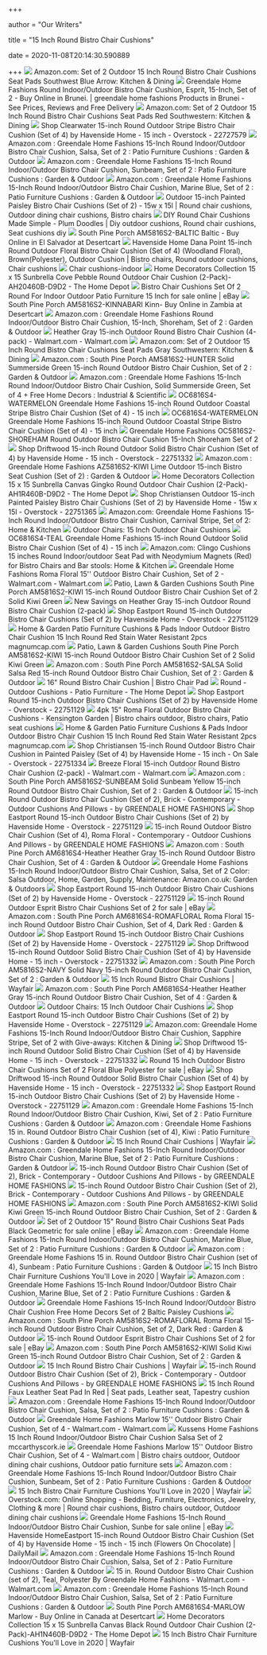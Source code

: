 +++
        
author = "Our Writers"
        
title = "15 Inch Round Bistro Chair Cushions"
        
date = 2020-11-08T20:14:30.590889
        
+++
[ ![](https://images-na.ssl-images-amazon.com/images/I/61VoTS36BwL._AC_SX522_.jpg)](https://images-na.ssl-images-amazon.com/images/I/61VoTS36BwL._AC_SX522_.jpg) Amazon.com: Set of 2 Outdoor 15 Inch Round Bistro Chair Cushions Seat Pads  Southwest Blue Arrow: Kitchen & Dining
[ ![](https://images-na.ssl-images-amazon.com/images/I/51%2B1P8JVjPL.jpg)](https://images-na.ssl-images-amazon.com/images/I/51%2B1P8JVjPL.jpg) Greendale Home Fashions Round Indoor/Outdoor Bistro Chair Cushion, Esprit,  15-Inch, Set of 2 - Buy Online in Brunei. | greendale home fashions  Products in Brunei - See Prices, Reviews and Free Delivery
[ ![](https://images-na.ssl-images-amazon.com/images/I/71fbKquF%2BNL._AC_SL1000_.jpg)](https://images-na.ssl-images-amazon.com/images/I/71fbKquF%2BNL._AC_SL1000_.jpg) Amazon.com: Set of 2 Outdoor 15 Inch Round Bistro Chair Cushions Seat Pads  Red Southwestern: Kitchen & Dining
[ ![](https://ak1.ostkcdn.com/images/products/7857982/15-inch-Round-Outdoor-Roma-Stripe-Bistro-Chair-Cushion-Set-of-4-4b8c32a2-d2ad-4493-8968-da3d2d07c276_600.jpg?impolicy=medium)](https://ak1.ostkcdn.com/images/products/7857982/15-inch-Round-Outdoor-Roma-Stripe-Bistro-Chair-Cushion-Set-of-4-4b8c32a2-d2ad-4493-8968-da3d2d07c276_600.jpg?impolicy=medium) Shop Clearwater 15-inch Round Outdoor Stripe Bistro Chair Cushion (Set of  4) by Havenside Home - 15 inch - Overstock - 22727579
[ ![](https://images-na.ssl-images-amazon.com/images/I/71E6CfMkDsL._AC_SY450_.jpg)](https://images-na.ssl-images-amazon.com/images/I/71E6CfMkDsL._AC_SY450_.jpg) Amazon.com : Greendale Home Fashions 15-Inch Round Indoor/Outdoor Bistro  Chair Cushion, Salsa, Set of 2 : Patio Furniture Cushions : Garden & Outdoor
[ ![](https://images-na.ssl-images-amazon.com/images/I/71AHG1rK-8L._AC_SY450_.jpg)](https://images-na.ssl-images-amazon.com/images/I/71AHG1rK-8L._AC_SY450_.jpg) Amazon.com : Greendale Home Fashions 15-Inch Round Indoor/Outdoor Bistro  Chair Cushion, Sunbeam, Set of 2 : Patio Furniture Cushions : Garden &  Outdoor
[ ![](https://images-na.ssl-images-amazon.com/images/I/81fvWNHpNVL._AC_SL1500_.jpg)](https://images-na.ssl-images-amazon.com/images/I/81fvWNHpNVL._AC_SL1500_.jpg) Amazon.com : Greendale Home Fashions 15-Inch Round Indoor/Outdoor Bistro  Chair Cushion, Marine Blue, Set of 2 : Patio Furniture Cushions : Garden &  Outdoor
[ ![](https://i.pinimg.com/originals/0c/0d/44/0c0d448260181a1f8266285a90157986.jpg)](https://i.pinimg.com/originals/0c/0d/44/0c0d448260181a1f8266285a90157986.jpg) Outdoor 15-inch Painted Paisley Bistro Chair Cushions (Set of 2) - 15w x  15l | Round chair cushions, Outdoor dining chair cushions, Bistro chairs
[ ![](https://i.pinimg.com/originals/e2/9d/b0/e29db052b4f0411d4667b95acb51c317.jpg)](https://i.pinimg.com/originals/e2/9d/b0/e29db052b4f0411d4667b95acb51c317.jpg) DIY Round Chair Cushions Made Simple - Plum Doodles | Diy outdoor cushions, Round  chair cushions, Seat cushions diy
[ ![](https://m.media-amazon.com/images/I/516eafxHieL.jpg)](https://m.media-amazon.com/images/I/516eafxHieL.jpg) South Pine Porch AM5816S2-BALTIC Baltic - Buy Online in El Salvador at  Desertcart
[ ![](https://i.pinimg.com/originals/06/20/17/06201742186468d2a3f7821197a7521d.jpg)](https://i.pinimg.com/originals/06/20/17/06201742186468d2a3f7821197a7521d.jpg) Havenside Home Dana Point 15-inch Round Outdoor Floral Bistro Chair Cushion  (Set of 4) (Woodland Floral), Brown(Polyester), Outdoor Cushion | Bistro  chairs, Round outdoor cushions, Chair cushions
[ ![](https://image.slidesharecdn.com/chair-cushions-indoor-130423082525-phpapp02/95/chair-cushionsindoor-1-638.jpg?cb=1366705562)](https://image.slidesharecdn.com/chair-cushions-indoor-130423082525-phpapp02/95/chair-cushionsindoor-1-638.jpg?cb=1366705562) Chair cushions-indoor
[ ![](https://images.homedepot-static.com/productImages/f49ae144-a0da-461d-85ba-f8986ad3c08a/svn/home-decorators-collection-outdoor-dining-chair-cushions-ah20460b-d9d2-64_600.jpg)](https://images.homedepot-static.com/productImages/f49ae144-a0da-461d-85ba-f8986ad3c08a/svn/home-decorators-collection-outdoor-dining-chair-cushions-ah20460b-d9d2-64_600.jpg) Home Decorators Collection 15 x 15 Sunbrella Cove Pebble Round Outdoor  Chair Cushion (2-Pack)-AH20460B-D9D2 - The Home Depot
[ ![](https://i.ebayimg.com/images/g/05IAAOSwcjdfW3ss/s-l1600.jpg)](https://i.ebayimg.com/images/g/05IAAOSwcjdfW3ss/s-l1600.jpg) Bistro Chair Cushions Set Of 2 Round For Indoor Outdoor Patio Furniture 15  Inch for sale online | eBay
[ ![](https://m.media-amazon.com/images/I/41v8NPX8BJL.jpg)](https://m.media-amazon.com/images/I/41v8NPX8BJL.jpg) South Pine Porch AM5816S2-KINNABARI Kinn- Buy Online in Zambia at Desertcart
[ ![](https://images-na.ssl-images-amazon.com/images/I/81Z0f4FOAUL._AC_SY450_.jpg)](https://images-na.ssl-images-amazon.com/images/I/81Z0f4FOAUL._AC_SY450_.jpg) Amazon.com : Greendale Home Fashions Round Indoor/Outdoor Bistro Chair  Cushion, 15-Inch, Shoreham, Set of 2 : Garden & Outdoor
[ ![](https://i5.walmartimages.com/asr/6aa9b221-434d-42d2-b0b2-a5969d1dc082_1.6a2feda9d0cba94c6689ec1f7f177354.jpeg?odnWidth=612&odnHeight=612&odnBg=ffffff)](https://i5.walmartimages.com/asr/6aa9b221-434d-42d2-b0b2-a5969d1dc082_1.6a2feda9d0cba94c6689ec1f7f177354.jpeg?odnWidth=612&odnHeight=612&odnBg=ffffff) Heather Gray 15-inch Outdoor Round Bistro Chair Cushion (4-pack) -  Walmart.com - Walmart.com
[ ![](https://images-na.ssl-images-amazon.com/images/I/71K-lQ2AM%2BL._AC_SL1000_.jpg)](https://images-na.ssl-images-amazon.com/images/I/71K-lQ2AM%2BL._AC_SL1000_.jpg) Amazon.com: Set of 2 Outdoor 15 Inch Round Bistro Chair Cushions Seat Pads  Gray Southwestern: Kitchen & Dining
[ ![](https://m.media-amazon.com/images/I/71+92Rf6ziL._AC_SS350_.jpg)](https://m.media-amazon.com/images/I/71+92Rf6ziL._AC_SS350_.jpg) Amazon.com : South Pine Porch AM5816S2-HUNTER Solid Summerside Green 15-inch  Round Outdoor Bistro Chair Cushion, Set of 2 : Garden & Outdoor
[ ![](https://images-na.ssl-images-amazon.com/images/I/41j19xAlgkL._SX342_.jpg)](https://images-na.ssl-images-amazon.com/images/I/41j19xAlgkL._SX342_.jpg) Amazon.com : Greendale Home Fashions 15-Inch Round Indoor/Outdoor Bistro  Chair Cushion, Solid Summerside Green, Set of 4 + Free Home Decors :  Industrial & Scientific
[ ![](https://c.shld.net/rpx/i/s/pi/mp/20571/prod_8397697722?src=http%3A%2F%2Fak1.ostkcdn.com%2Fimages%2Fproducts%2F14444350%2F15-inch-Round-Outdoor-Bistro-Chair-Cushion-Set-of-4-in-Coastal-Stripe-9382e476-3169-4d45-bc7b-a10ae38e0dab.jpg&d=23f7bbb5e9af9baa39db33ce840a55eab8a66b12&hei=333&wid=333&op_sharpen=1)](https://c.shld.net/rpx/i/s/pi/mp/20571/prod_8397697722?src=http%3A%2F%2Fak1.ostkcdn.com%2Fimages%2Fproducts%2F14444350%2F15-inch-Round-Outdoor-Bistro-Chair-Cushion-Set-of-4-in-Coastal-Stripe-9382e476-3169-4d45-bc7b-a10ae38e0dab.jpg&d=23f7bbb5e9af9baa39db33ce840a55eab8a66b12&hei=333&wid=333&op_sharpen=1) OC6816S4-WATERMELON Greendale Home Fashions 15-inch Round Outdoor Coastal  Stripe Bistro Chair Cushion (Set of 4) - 15 inch
[ ![](https://c.shld.net/rpx/i/s/pi/mp/20571/prod_8397698022?src=http%3A%2F%2Fak1.ostkcdn.com%2Fimages%2Fproducts%2F14444350%2F15-inch-Round-Outdoor-Bistro-Chair-Cushion-Set-of-4-in-Coastal-Stripe-712b25e5-925f-4da1-8fbe-5706bd0b57e5.jpg&d=a8bb841ada8645e65c3cac89ac7b16f0099b5104&hei=333&wid=333&op_sharpen=1)](https://c.shld.net/rpx/i/s/pi/mp/20571/prod_8397698022?src=http%3A%2F%2Fak1.ostkcdn.com%2Fimages%2Fproducts%2F14444350%2F15-inch-Round-Outdoor-Bistro-Chair-Cushion-Set-of-4-in-Coastal-Stripe-712b25e5-925f-4da1-8fbe-5706bd0b57e5.jpg&d=a8bb841ada8645e65c3cac89ac7b16f0099b5104&hei=333&wid=333&op_sharpen=1) OC6816S4-WATERMELON Greendale Home Fashions 15-inch Round Outdoor Coastal  Stripe Bistro Chair Cushion (Set of 4) - 15 inch
[ ![](http://www.partysweets.ca/image/cache/data/category_30/Greendale%20Home%20Fashions%20OC5816S2SHOREHAM%20Round%20Outdoor%20Bistro%20Chair%20Cushion%2015Inch%20Shoreham%20Set%20of%202%20Shoreham%20B00HD4UZ2Y_2-500x500.jpg)](http://www.partysweets.ca/image/cache/data/category_30/Greendale%20Home%20Fashions%20OC5816S2SHOREHAM%20Round%20Outdoor%20Bistro%20Chair%20Cushion%2015Inch%20Shoreham%20Set%20of%202%20Shoreham%20B00HD4UZ2Y_2-500x500.jpg) Greendale Home Fashions OC5816S2-SHOREHAM Round Outdoor Bistro Chair  Cushion 15-Inch Shoreham Set of 2
[ ![](https://ak1.ostkcdn.com/images/products/14444349/15-inch-Round-Outdoor-Bistro-Chair-Cushion-Set-of-4-9745499e-0cba-4506-a242-177f595fdf84_600.jpg?impolicy=medium)](https://ak1.ostkcdn.com/images/products/14444349/15-inch-Round-Outdoor-Bistro-Chair-Cushion-Set-of-4-9745499e-0cba-4506-a242-177f595fdf84_600.jpg?impolicy=medium) Shop Driftwood 15-inch Round Outdoor Solid Bistro Chair Cushion (Set of 4)  by Havenside Home - 15 inch - Overstock - 22751332
[ ![](https://images-na.ssl-images-amazon.com/images/I/71XejG8ZetL._AC_SY450_.jpg)](https://images-na.ssl-images-amazon.com/images/I/71XejG8ZetL._AC_SY450_.jpg) Amazon.com : Greendale Home Fashions AZ5816S2-KIWI Lime Outdoor 15-inch  Bistro Seat Cushion (Set of 2) : Garden & Outdoor
[ ![](https://images.homedepot-static.com/productImages/66e61a72-6c37-4795-8354-ee25d21ae430/svn/home-decorators-collection-outdoor-dining-chair-cushions-ah1r460b-d9d2-64_1000.jpg)](https://images.homedepot-static.com/productImages/66e61a72-6c37-4795-8354-ee25d21ae430/svn/home-decorators-collection-outdoor-dining-chair-cushions-ah1r460b-d9d2-64_1000.jpg) Home Decorators Collection 15 x 15 Sunbrella Canvas Gingko Round Outdoor  Chair Cushion (2-Pack)-AH1R460B-D9D2 - The Home Depot
[ ![](https://ak1.ostkcdn.com/images/products/22751365/Havenside-Home-Christiansen-Outdoor-15-inch-Painted-Paisley-Bistro-Chair-Cushions-Set-of-2-15w-x-15l-0ba89411-90ca-4427-9def-e75f14a6fbe1.jpg)](https://ak1.ostkcdn.com/images/products/22751365/Havenside-Home-Christiansen-Outdoor-15-inch-Painted-Paisley-Bistro-Chair-Cushions-Set-of-2-15w-x-15l-0ba89411-90ca-4427-9def-e75f14a6fbe1.jpg) Shop Christiansen Outdoor 15-inch Painted Paisley Bistro Chair Cushions  (Set of 2) by Havenside Home - 15w x 15l - Overstock - 22751365
[ ![](https://images-na.ssl-images-amazon.com/images/I/81mJW2ar2uL._AC_SL1500_.jpg)](https://images-na.ssl-images-amazon.com/images/I/81mJW2ar2uL._AC_SL1500_.jpg) Amazon.com: Greendale Home Fashions 15-Inch Round Indoor/Outdoor Bistro  Chair Cushion, Carnival Stripe, Set of 2: Home & Kitchen
[ ![](http://herri-kirolak.org/wp-content/uploads/2018/10/outdoor-bistro-chair-cushions-chair-cushions-round-inch-round-chair-cushions-beautiful-round-bistro-chair-cushions-round-bistro-chair-cushions-chair-cushions-15-inch-outdoor-bistro-chair-cushions.jpg)](http://herri-kirolak.org/wp-content/uploads/2018/10/outdoor-bistro-chair-cushions-chair-cushions-round-inch-round-chair-cushions-beautiful-round-bistro-chair-cushions-round-bistro-chair-cushions-chair-cushions-15-inch-outdoor-bistro-chair-cushions.jpg) Outdoor Chairs: 15 Inch Outdoor Chair Cushions
[ ![](https://c.shld.net/rpx/i/s/pi/mp/20571/prod_8704029522?src=http%3A%2F%2Fak1.ostkcdn.com%2Fimages%2Fproducts%2F14444349%2F15-inch-Round-Outdoor-Bistro-Chair-Cushion-Set-of-4-ba9c7072-d5c8-4c26-b348-aed962e1bd76.jpg&d=1a64770fe499e065e4835e5c4b0d69b1217e305b&hei=333&wid=333&op_sharpen=1)](https://c.shld.net/rpx/i/s/pi/mp/20571/prod_8704029522?src=http%3A%2F%2Fak1.ostkcdn.com%2Fimages%2Fproducts%2F14444349%2F15-inch-Round-Outdoor-Bistro-Chair-Cushion-Set-of-4-ba9c7072-d5c8-4c26-b348-aed962e1bd76.jpg&d=1a64770fe499e065e4835e5c4b0d69b1217e305b&hei=333&wid=333&op_sharpen=1) OC6816S4-TEAL Greendale Home Fashions 15-inch Round Outdoor Solid Bistro  Chair Cushion (Set of 4) - 15 inch
[ ![](https://images-na.ssl-images-amazon.com/images/I/31wG5eh7iAL._AC_.jpg)](https://images-na.ssl-images-amazon.com/images/I/31wG5eh7iAL._AC_.jpg) Amazon.com: Clingo Cushions 15 inches Round Indoor/outdoor Seat Pad with  Neodymium Magnets (Red) for Bistro Chairs and Bar stools: Home & Kitchen
[ ![](https://i5.walmartimages.com/asr/526ff667-c02c-4613-b61e-ecd683be532b_1.f7fbd66ff2a1a3f9c5aadd60ce5c7702.jpeg)](https://i5.walmartimages.com/asr/526ff667-c02c-4613-b61e-ecd683be532b_1.f7fbd66ff2a1a3f9c5aadd60ce5c7702.jpeg) Greendale Home Fashions Roma Floral 15'' Outdoor Bistro Chair Cushion, Set  of 2 - Walmart.com - Walmart.com
[ ![](https://images-na.ssl-images-amazon.com/images/I/81USyzCSFCL._SL1500_.jpg)](https://images-na.ssl-images-amazon.com/images/I/81USyzCSFCL._SL1500_.jpg) Patio, Lawn & Garden Cushions South Pine Porch AM5816S2-KIWI 15-inch Round  Outdoor Bistro Chair Cushion Set of 2 Solid Kiwi Green
[ ![](https://images.prod.meredith.com/product/5c860c73402b2f7b8bcd516102f84994/1580702434303/l/heather-gray-15-inch-outdoor-round-bistro-chair-cushion-2-pack)](https://images.prod.meredith.com/product/5c860c73402b2f7b8bcd516102f84994/1580702434303/l/heather-gray-15-inch-outdoor-round-bistro-chair-cushion-2-pack) New Savings on Heather Gray 15-inch Outdoor Round Bistro Chair Cushion  (2-pack)
[ ![](https://ak1.ostkcdn.com/images/products/22751129/Havenside-Home-Eastport-Round-15-inch-Outdoor-Bistro-Chair-Cushions-Set-of-2-b69c554f-3f77-461d-b802-a93ea7dc97dc_600.jpg?impolicy=medium)](https://ak1.ostkcdn.com/images/products/22751129/Havenside-Home-Eastport-Round-15-inch-Outdoor-Bistro-Chair-Cushions-Set-of-2-b69c554f-3f77-461d-b802-a93ea7dc97dc_600.jpg?impolicy=medium) Shop Eastport Round 15-inch Outdoor Bistro Chair Cushions (Set of 2) by  Havenside Home - Overstock - 22751129
[ ![](https://images-na.ssl-images-amazon.com/images/I/71Z5UQkIJ%2BL._AC_SX679_.jpg)](https://images-na.ssl-images-amazon.com/images/I/71Z5UQkIJ%2BL._AC_SX679_.jpg) Home & Garden Patio Furniture Cushions & Pads Indoor Outdoor Bistro Chair  Cushion 15 Inch Round Red Stain Water Resistant 2pcs magnumcap.com
[ ![](https://images-na.ssl-images-amazon.com/images/I/81sduQpBONL._AC_SL1500_.jpg)](https://images-na.ssl-images-amazon.com/images/I/81sduQpBONL._AC_SL1500_.jpg) Patio, Lawn & Garden Cushions South Pine Porch AM5816S2-KIWI 15-inch Round  Outdoor Bistro Chair Cushion Set of 2 Solid Kiwi Green
[ ![](https://images-na.ssl-images-amazon.com/images/I/71BgiNTUmAL._AC_SL1500_.jpg)](https://images-na.ssl-images-amazon.com/images/I/71BgiNTUmAL._AC_SL1500_.jpg) Amazon.com : South Pine Porch AM5816S2-SALSA Solid Salsa Red 15-inch Round  Outdoor Bistro Chair Cushion, Set of 2 : Garden & Outdoor
[ ![](https://www.cushionconnection.com/media/catalog/product/cache/1/image/445x445/9df78eab33525d08d6e5fb8d27136e95/5/0/507_1_1.png)](https://www.cushionconnection.com/media/catalog/product/cache/1/image/445x445/9df78eab33525d08d6e5fb8d27136e95/5/0/507_1_1.png) 16" Round Bistro Chair Cushion | Bistro Chair Pad
[ ![](https://images.homedepot-static.com/productImages/618ecee6-2b68-45d0-a1cf-ebbcefac196c/svn/classic-accessories-outdoor-dining-chair-cushions-61-002-010902-rt-64_400.jpg)](https://images.homedepot-static.com/productImages/618ecee6-2b68-45d0-a1cf-ebbcefac196c/svn/classic-accessories-outdoor-dining-chair-cushions-61-002-010902-rt-64_400.jpg) Round - Outdoor Cushions - Patio Furniture - The Home Depot
[ ![](https://ak1.ostkcdn.com/images/products/22751129/Havenside-Home-Eastport-Round-15-inch-Outdoor-Bistro-Chair-Cushions-Set-of-2-6521b7ba-0abe-45b6-874d-e07b37352782.jpg)](https://ak1.ostkcdn.com/images/products/22751129/Havenside-Home-Eastport-Round-15-inch-Outdoor-Bistro-Chair-Cushions-Set-of-2-6521b7ba-0abe-45b6-874d-e07b37352782.jpg) Shop Eastport Round 15-inch Outdoor Bistro Chair Cushions (Set of 2) by  Havenside Home - Overstock - 22751129
[ ![](https://i.pinimg.com/originals/88/f6/7a/88f67a58caa21022436b73b5a0620d2d.jpg)](https://i.pinimg.com/originals/88/f6/7a/88f67a58caa21022436b73b5a0620d2d.jpg) 4pk 15" Roma Floral Outdoor Bistro Chair Cushions - Kensington Garden | Bistro  chairs outdoor, Bistro chairs, Patio seat cushions
[ ![](https://i.pinimg.com/236x/90/5c/11/905c11b3c2acc5869c5f8c7be5aba1ad--bistro-tables-bistros.jpg)](https://i.pinimg.com/236x/90/5c/11/905c11b3c2acc5869c5f8c7be5aba1ad--bistro-tables-bistros.jpg) Home & Garden Patio Furniture Cushions & Pads Indoor Outdoor Bistro Chair  Cushion 15 Inch Round Red Stain Water Resistant 2pcs magnumcap.com
[ ![](https://ak1.ostkcdn.com/images/products/14444357/15-inch-Round-Outdoor-Bistro-Chair-Cushion-Set-of-4-in-Painted-Paisley-6150286e-4d6a-42a9-9b3a-4ff2c2da348e.jpg)](https://ak1.ostkcdn.com/images/products/14444357/15-inch-Round-Outdoor-Bistro-Chair-Cushion-Set-of-4-in-Painted-Paisley-6150286e-4d6a-42a9-9b3a-4ff2c2da348e.jpg) Shop Christiansen 15-inch Round Outdoor Bistro Chair Cushion in Painted  Paisley (Set of 4) by Havenside Home - 15 inch - On Sale - Overstock -  22751334
[ ![](https://i5.walmartimages.com/asr/4606f9ca-3e71-4816-b551-a0f15bb5579d_1.81a8025b536cbe4559ac4381919b1dc8.jpeg?odnWidth=612&odnHeight=612&odnBg=ffffff)](https://i5.walmartimages.com/asr/4606f9ca-3e71-4816-b551-a0f15bb5579d_1.81a8025b536cbe4559ac4381919b1dc8.jpeg?odnWidth=612&odnHeight=612&odnBg=ffffff) Breeze Floral 15-inch Outdoor Round Bistro Chair Cushion (2-pack) -  Walmart.com - Walmart.com
[ ![](https://images-na.ssl-images-amazon.com/images/I/61XJJkP8DKL._AC_SL1500_.jpg)](https://images-na.ssl-images-amazon.com/images/I/61XJJkP8DKL._AC_SL1500_.jpg) Amazon.com : South Pine Porch AM5816S2-SUNBEAM Solid Sunbeam Yellow 15-inch  Round Outdoor Bistro Chair Cushion, Set of 2 : Garden & Outdoor
[ ![](https://st.hzcdn.com/simgs/b661285e0e291153_4-2335/home-design.jpg)](https://st.hzcdn.com/simgs/b661285e0e291153_4-2335/home-design.jpg) 15-inch Round Outdoor Bistro Chair Cushion (Set of 2), Brick - Contemporary  - Outdoor Cushions And Pillows - by GREENDALE HOME FASHIONS
[ ![](https://ak1.ostkcdn.com/images/products/22751129/Havenside-Home-Eastport-Round-15-inch-Outdoor-Bistro-Chair-Cushions-Set-of-2-22f0dec5-341d-41ca-a011-7593f3230689_600.jpg?impolicy=medium)](https://ak1.ostkcdn.com/images/products/22751129/Havenside-Home-Eastport-Round-15-inch-Outdoor-Bistro-Chair-Cushions-Set-of-2-22f0dec5-341d-41ca-a011-7593f3230689_600.jpg?impolicy=medium) Shop Eastport Round 15-inch Outdoor Bistro Chair Cushions (Set of 2) by  Havenside Home - Overstock - 22751129
[ ![](https://st.hzcdn.com/simgs/54a18b640e291129_4-2318/home-design.jpg)](https://st.hzcdn.com/simgs/54a18b640e291129_4-2318/home-design.jpg) 15-inch Round Outdoor Bistro Chair Cushion (Set of 4), Roma Floral -  Contemporary - Outdoor Cushions And Pillows - by GREENDALE HOME FASHIONS
[ ![](https://images-na.ssl-images-amazon.com/images/I/81e9eprDtxL._AC_SY450_.jpg)](https://images-na.ssl-images-amazon.com/images/I/81e9eprDtxL._AC_SY450_.jpg) Amazon.com : South Pine Porch AM6816S4-Heather Heather Gray 15-inch Round  Outdoor Bistro Chair Cushion, Set of 4 : Garden & Outdoor
[ ![](https://images-na.ssl-images-amazon.com/images/I/411Xro1Mw3L._AC_.jpg)](https://images-na.ssl-images-amazon.com/images/I/411Xro1Mw3L._AC_.jpg) Greendale Home Fashions 15-Inch Round Indoor/Outdoor Bistro Chair Cushion,  Salsa, Set of 2 Color: Salsa Outdoor, Home, Garden, Supply, Maintenance:  Amazon.co.uk: Garden & Outdoors
[ ![](https://ak1.ostkcdn.com/images/products/22751129/Havenside-Home-Eastport-Round-15-inch-Outdoor-Bistro-Chair-Cushions-Set-of-2-86df5942-5095-4455-a97e-61174ef9a1a8_600.jpg?impolicy=medium)](https://ak1.ostkcdn.com/images/products/22751129/Havenside-Home-Eastport-Round-15-inch-Outdoor-Bistro-Chair-Cushions-Set-of-2-86df5942-5095-4455-a97e-61174ef9a1a8_600.jpg?impolicy=medium) Shop Eastport Round 15-inch Outdoor Bistro Chair Cushions (Set of 2) by  Havenside Home - Overstock - 22751129
[ ![](https://i.ebayimg.com/images/g/GS8AAOSw6yxd5R~m/s-l640.jpg)](https://i.ebayimg.com/images/g/GS8AAOSw6yxd5R~m/s-l640.jpg) 15-inch Round Outdoor Esprit Bistro Chair Cushions Set of 2 for sale | eBay
[ ![](https://images-na.ssl-images-amazon.com/images/I/81kztFFlkJL._AC_SY450_.jpg)](https://images-na.ssl-images-amazon.com/images/I/81kztFFlkJL._AC_SY450_.jpg) Amazon.com : South Pine Porch AM6816S4-ROMAFLORAL Roma Floral 15-inch Round  Outdoor Bistro Chair Cushion, Set of 4, Dark Red : Garden & Outdoor
[ ![](https://ak1.ostkcdn.com/images/products/22751129/Havenside-Home-Eastport-Round-15-inch-Outdoor-Bistro-Chair-Cushions-Set-of-2-4302b88b-7c7e-4376-b1f9-bd707e3b780b_600.jpg?impolicy=medium)](https://ak1.ostkcdn.com/images/products/22751129/Havenside-Home-Eastport-Round-15-inch-Outdoor-Bistro-Chair-Cushions-Set-of-2-4302b88b-7c7e-4376-b1f9-bd707e3b780b_600.jpg?impolicy=medium) Shop Eastport Round 15-inch Outdoor Bistro Chair Cushions (Set of 2) by  Havenside Home - Overstock - 22751129
[ ![](https://ak1.ostkcdn.com/images/products/14444349/15-inch-Round-Outdoor-Bistro-Chair-Cushion-Set-of-4-2ddf19de-b391-40f7-b9f7-0e93fbade365_600.jpg?impolicy=medium)](https://ak1.ostkcdn.com/images/products/14444349/15-inch-Round-Outdoor-Bistro-Chair-Cushion-Set-of-4-2ddf19de-b391-40f7-b9f7-0e93fbade365_600.jpg?impolicy=medium) Shop Driftwood 15-inch Round Outdoor Solid Bistro Chair Cushion (Set of 4)  by Havenside Home - 15 inch - Overstock - 22751332
[ ![](https://images-na.ssl-images-amazon.com/images/I/71L8djUVKlL._AC_SY450_.jpg)](https://images-na.ssl-images-amazon.com/images/I/71L8djUVKlL._AC_SY450_.jpg) Amazon.com : South Pine Porch AM5816S2-NAVY Solid Navy 15-inch Round  Outdoor Bistro Chair Cushion, Set of 2 : Garden & Outdoor
[ ![](https://secure.img1-fg.wfcdn.com/im/71709314/resize-h310-w310%5Ecompr-r85/9597/95979154/ruby-leala-outdoor-round-foam-bistro-barstool-cushion-set-of-2.jpg)](https://secure.img1-fg.wfcdn.com/im/71709314/resize-h310-w310%5Ecompr-r85/9597/95979154/ruby-leala-outdoor-round-foam-bistro-barstool-cushion-set-of-2.jpg) 15 Inch Round Bistro Chair Cushions | Wayfair
[ ![](https://m.media-amazon.com/images/I/913CCJ4LEzL._AC_UL400_.jpg)](https://m.media-amazon.com/images/I/913CCJ4LEzL._AC_UL400_.jpg) Amazon.com : South Pine Porch AM6816S4-Heather Heather Gray 15-inch Round  Outdoor Bistro Chair Cushion, Set of 4 : Garden & Outdoor
[ ![](http://health2u.info/data/15-round-chair-cushion/images/15-round-chair-cushion-15-chair-cushions-round-bistro-chair-cushions-bistro-chair-cushions-inch-chair-pads-how-to-make-round-bistro-chair-round-bistro-chair-cushions-15-inch-patio-inch.jpg)](http://health2u.info/data/15-round-chair-cushion/images/15-round-chair-cushion-15-chair-cushions-round-bistro-chair-cushions-bistro-chair-cushions-inch-chair-pads-how-to-make-round-bistro-chair-round-bistro-chair-cushions-15-inch-patio-inch.jpg) Outdoor Chairs: 15 Inch Outdoor Chair Cushions
[ ![](https://ak1.ostkcdn.com/images/products/22751129/Havenside-Home-Eastport-Round-15-inch-Outdoor-Bistro-Chair-Cushions-Set-of-2-70d771ea-5d49-4edf-bc43-7a3527507ab2.jpg)](https://ak1.ostkcdn.com/images/products/22751129/Havenside-Home-Eastport-Round-15-inch-Outdoor-Bistro-Chair-Cushions-Set-of-2-70d771ea-5d49-4edf-bc43-7a3527507ab2.jpg) Shop Eastport Round 15-inch Outdoor Bistro Chair Cushions (Set of 2) by  Havenside Home - Overstock - 22751129
[ ![](https://images-na.ssl-images-amazon.com/images/I/81WQl7fe5EL._AC_SX522_.jpg)](https://images-na.ssl-images-amazon.com/images/I/81WQl7fe5EL._AC_SX522_.jpg) Amazon.com: Greendale Home Fashions 15-Inch Round Indoor/Outdoor Bistro  Chair Cushion, Sapphire Stripe, Set of 2 with Give-aways: Kitchen & Dining
[ ![](https://ak1.ostkcdn.com/images/products/14444349/15-inch-Round-Outdoor-Bistro-Chair-Cushion-Set-of-4-e3ab3682-2227-43bb-ac7c-9b15db8a0882_600.jpg?impolicy=medium)](https://ak1.ostkcdn.com/images/products/14444349/15-inch-Round-Outdoor-Bistro-Chair-Cushion-Set-of-4-e3ab3682-2227-43bb-ac7c-9b15db8a0882_600.jpg?impolicy=medium) Shop Driftwood 15-inch Round Outdoor Solid Bistro Chair Cushion (Set of 4)  by Havenside Home - 15 inch - Overstock - 22751332
[ ![](https://i.ebayimg.com/images/g/D~IAAOSw955fPAQ7/s-l1600.jpg)](https://i.ebayimg.com/images/g/D~IAAOSw955fPAQ7/s-l1600.jpg) Round 15 Inch Outdoor Bistro Chair Cushions Set of 2 Floral Blue Polyester  for sale | eBay
[ ![](https://ak1.ostkcdn.com/images/products/22751332/Havenside-Home-Driftwood-15-inch-Round-Outdoor-Solid-Bistro-Chair-Cushion-Set-of-4-5b9406fe-8197-4179-8c22-b35468066d06_600.jpg?impolicy=medium)](https://ak1.ostkcdn.com/images/products/22751332/Havenside-Home-Driftwood-15-inch-Round-Outdoor-Solid-Bistro-Chair-Cushion-Set-of-4-5b9406fe-8197-4179-8c22-b35468066d06_600.jpg?impolicy=medium) Shop Driftwood 15-inch Round Outdoor Solid Bistro Chair Cushion (Set of 4)  by Havenside Home - 15 inch - Overstock - 22751332
[ ![](https://ak1.ostkcdn.com/images/products/22751129/Havenside-Home-Eastport-Round-15-inch-Outdoor-Bistro-Chair-Cushions-Set-of-2-4ec4f4b9-5c21-4187-8b89-eefc45a4265f_600.jpg?impolicy=medium)](https://ak1.ostkcdn.com/images/products/22751129/Havenside-Home-Eastport-Round-15-inch-Outdoor-Bistro-Chair-Cushions-Set-of-2-4ec4f4b9-5c21-4187-8b89-eefc45a4265f_600.jpg?impolicy=medium) Shop Eastport Round 15-inch Outdoor Bistro Chair Cushions (Set of 2) by  Havenside Home - Overstock - 22751129
[ ![](https://m.media-amazon.com/images/I/71XejG8ZetL._AC_SS350_.jpg)](https://m.media-amazon.com/images/I/71XejG8ZetL._AC_SS350_.jpg) Amazon.com : Greendale Home Fashions 15-Inch Round Indoor/Outdoor Bistro  Chair Cushion, Kiwi, Set of 2 : Patio Furniture Cushions : Garden & Outdoor
[ ![](https://images-na.ssl-images-amazon.com/images/I/811exSc2e1L._AC_SY450_.jpg)](https://images-na.ssl-images-amazon.com/images/I/811exSc2e1L._AC_SY450_.jpg) Amazon.com : Greendale Home Fashions 15 in. Round Outdoor Bistro Chair  Cushion (set of 4), Kiwi : Patio Furniture Cushions : Garden & Outdoor
[ ![](https://secure.img1-fg.wfcdn.com/im/88020148/resize-h600-w600%5Ecompr-r85/7078/70783408/Cottone+100%25+Cotton+Chair+Pads+w%2FTies+%28Set+of+4%29%7C+16%E2%80%9D+x+15%E2%80%9D+Square+Round+%7C+Extra-Comfortable+%26+Soft+Seat+Cushions+%7C+Ergonomic+Pillows+for+Rocking%2C+Dining%2C+Patio%2C+Camping%2C+Kitchen+Chairs+%26+More%2C+White+%28Set+of+4%29.jpg)](https://secure.img1-fg.wfcdn.com/im/88020148/resize-h600-w600%5Ecompr-r85/7078/70783408/Cottone+100%25+Cotton+Chair+Pads+w%2FTies+%28Set+of+4%29%7C+16%E2%80%9D+x+15%E2%80%9D+Square+Round+%7C+Extra-Comfortable+%26+Soft+Seat+Cushions+%7C+Ergonomic+Pillows+for+Rocking%2C+Dining%2C+Patio%2C+Camping%2C+Kitchen+Chairs+%26+More%2C+White+%28Set+of+4%29.jpg) 15 Inch Round Chair Cushions | Wayfair
[ ![](https://m.media-amazon.com/images/S/aplus-media/vc/ab1aa866-efad-4db7-8b2c-0bc00083f351._SL300__.jpg)](https://m.media-amazon.com/images/S/aplus-media/vc/ab1aa866-efad-4db7-8b2c-0bc00083f351._SL300__.jpg) Amazon.com : Greendale Home Fashions 15-Inch Round Indoor/Outdoor Bistro  Chair Cushion, Marine Blue, Set of 2 : Patio Furniture Cushions : Garden &  Outdoor
[ ![](https://st.hzcdn.com/fimgs/16110e9b0a3bf89d_7785-w300-h300-b1-p10--.jpg)](https://st.hzcdn.com/fimgs/16110e9b0a3bf89d_7785-w300-h300-b1-p10--.jpg) 15-inch Round Outdoor Bistro Chair Cushion (Set of 2), Brick - Contemporary  - Outdoor Cushions And Pillows - by GREENDALE HOME FASHIONS
[ ![](https://st.hzcdn.com/fimgs/6171148a0e29113b_2318-w300-h300-b1-p10--.jpg)](https://st.hzcdn.com/fimgs/6171148a0e29113b_2318-w300-h300-b1-p10--.jpg) 15-inch Round Outdoor Bistro Chair Cushion (Set of 2), Brick - Contemporary  - Outdoor Cushions And Pillows - by GREENDALE HOME FASHIONS
[ ![](https://m.media-amazon.com/images/S/aplus-media/vc/394f6d47-af3e-41d9-bf41-8f562b9afee2.__CR0,0,800,1600_PT0_SX150_V1___.jpg)](https://m.media-amazon.com/images/S/aplus-media/vc/394f6d47-af3e-41d9-bf41-8f562b9afee2.__CR0,0,800,1600_PT0_SX150_V1___.jpg) Amazon.com : South Pine Porch AM5816S2-KIWI Solid Kiwi Green 15-inch Round  Outdoor Bistro Chair Cushion, Set of 2 : Garden & Outdoor
[ ![](https://i.ebayimg.com/images/g/H2AAAOSwIvRfjLbL/s-l640.jpg)](https://i.ebayimg.com/images/g/H2AAAOSwIvRfjLbL/s-l640.jpg) Set of 2 Outdoor 15" Round Bistro Chair Cushions Seat Pads Black Geometric  for sale online | eBay
[ ![](https://images-na.ssl-images-amazon.com/images/I/51a%2Bydxqa8L._AC_SY355_.jpg)](https://images-na.ssl-images-amazon.com/images/I/51a%2Bydxqa8L._AC_SY355_.jpg) Amazon.com : Greendale Home Fashions 15-Inch Round Indoor/Outdoor Bistro  Chair Cushion, Marine Blue, Set of 2 : Patio Furniture Cushions : Garden &  Outdoor
[ ![](https://m.media-amazon.com/images/I/71V+fn2uoBL._AC_SS350_.jpg)](https://m.media-amazon.com/images/I/71V+fn2uoBL._AC_SS350_.jpg) Amazon.com : Greendale Home Fashions 15 in. Round Outdoor Bistro Chair  Cushion (set of 4), Sunbeam : Patio Furniture Cushions : Garden & Outdoor
[ ![](https://secure.img1-fg.wfcdn.com/im/77999512/resize-h310-w310%5Ecompr-r85/5693/56930925/outdoor-round-bistro-dining-chair-cushion-set-of-4.jpg)](https://secure.img1-fg.wfcdn.com/im/77999512/resize-h310-w310%5Ecompr-r85/5693/56930925/outdoor-round-bistro-dining-chair-cushion-set-of-4.jpg) 15 Inch Bistro Chair Furniture Cushions You'll Love in 2020 | Wayfair
[ ![](https://images-na.ssl-images-amazon.com/images/I/61mgrmXTz0L._AC_.jpg)](https://images-na.ssl-images-amazon.com/images/I/61mgrmXTz0L._AC_.jpg) Amazon.com : Greendale Home Fashions 15-Inch Round Indoor/Outdoor Bistro  Chair Cushion, Marine Blue, Set of 2 : Patio Furniture Cushions : Garden &  Outdoor
[ ![](https://images-na.ssl-images-amazon.com/images/I/819Tk16ycoL._SX425_.jpg)](https://images-na.ssl-images-amazon.com/images/I/819Tk16ycoL._SX425_.jpg) Greendale Home Fashions 15-Inch Round Indoor/Outdoor Bistro Chair Cushion  Free Home Decors Set of 2 Baltic Paisley Cushions
[ ![](https://images-na.ssl-images-amazon.com/images/I/814D2TAEukL._AC_SY450_.jpg)](https://images-na.ssl-images-amazon.com/images/I/814D2TAEukL._AC_SY450_.jpg) Amazon.com : South Pine Porch AM5816S2-ROMAFLORAL Roma Floral 15-inch Round  Outdoor Bistro Chair Cushion, Set of 2, Dark Red : Garden & Outdoor
[ ![](https://i.ebayimg.com/images/g/UxkAAOSwNIhfQVxO/s-l225.jpg)](https://i.ebayimg.com/images/g/UxkAAOSwNIhfQVxO/s-l225.jpg) 15-inch Round Outdoor Esprit Bistro Chair Cushions Set of 2 for sale | eBay
[ ![](https://m.media-amazon.com/images/I/813DAMufxbL._AC_SS350_.jpg)](https://m.media-amazon.com/images/I/813DAMufxbL._AC_SS350_.jpg) Amazon.com : South Pine Porch AM5816S2-KIWI Solid Kiwi Green 15-inch Round  Outdoor Bistro Chair Cushion, Set of 2 : Garden & Outdoor
[ ![](https://secure.img1-fg.wfcdn.com/im/89497561/resize-h310-w310%5Ecompr-r85/9597/95979203/palmira-paisley-outdoor-round-foam-bistro-barstool-cushion-set-of-2.jpg)](https://secure.img1-fg.wfcdn.com/im/89497561/resize-h310-w310%5Ecompr-r85/9597/95979203/palmira-paisley-outdoor-round-foam-bistro-barstool-cushion-set-of-2.jpg) 15 Inch Round Bistro Chair Cushions | Wayfair
[ ![](https://st.hzcdn.com/fimgs/9621fbde0e29113c_2318-w300-h300-b1-p10--.jpg)](https://st.hzcdn.com/fimgs/9621fbde0e29113c_2318-w300-h300-b1-p10--.jpg) 15-inch Round Outdoor Bistro Chair Cushion (Set of 2), Brick - Contemporary  - Outdoor Cushions And Pillows - by GREENDALE HOME FASHIONS
[ ![](https://i.pinimg.com/originals/99/3e/c7/993ec74d58ee07998f69179057e7c865.jpg)](https://i.pinimg.com/originals/99/3e/c7/993ec74d58ee07998f69179057e7c865.jpg) 15 Inch Round Faux Leather Seat Pad In Red | Seat pads, Leather seat,  Tapestry cushion
[ ![](https://images-na.ssl-images-amazon.com/images/I/71b1murDQtL._AC_UL160_SR160,160_.jpg)](https://images-na.ssl-images-amazon.com/images/I/71b1murDQtL._AC_UL160_SR160,160_.jpg) Amazon.com : Greendale Home Fashions 15-Inch Round Indoor/Outdoor Bistro  Chair Cushion, Salsa, Set of 2 : Patio Furniture Cushions : Garden & Outdoor
[ ![](https://i5.walmartimages.com/asr/c74a8561-8154-4eea-b959-42f741144233_1.6be22423193fa1fa03f50fd8df638861.jpeg)](https://i5.walmartimages.com/asr/c74a8561-8154-4eea-b959-42f741144233_1.6be22423193fa1fa03f50fd8df638861.jpeg) Greendale Home Fashions Marlow 15'' Outdoor Bistro Chair Cushion, Set of 4  - Walmart.com - Walmart.com
[ ![](https://i.ebayimg.com/images/g/EbUAAOSwpbJdUMSB/s-l640.jpg)](https://i.ebayimg.com/images/g/EbUAAOSwpbJdUMSB/s-l640.jpg) Kussens Home Fashions 15 Inch Round Indoor/Outdoor Bistro Chair Cushion  Salsa Set of 2 mccarthyscork.ie
[ ![](https://i.pinimg.com/originals/a0/a2/42/a0a24233876de9882bd3d5fb6635eeb0.jpg)](https://i.pinimg.com/originals/a0/a2/42/a0a24233876de9882bd3d5fb6635eeb0.jpg) Greendale Home Fashions Marlow 15'' Outdoor Bistro Chair Cushion, Set of 4  - Walmart.com | Bistro chairs outdoor, Outdoor dining chair cushions, Outdoor  patio furniture sets
[ ![](https://images-na.ssl-images-amazon.com/images/I/51EsRFtfGKL._AC_.jpg)](https://images-na.ssl-images-amazon.com/images/I/51EsRFtfGKL._AC_.jpg) Amazon.com : Greendale Home Fashions 15-Inch Round Indoor/Outdoor Bistro  Chair Cushion, Sunbeam, Set of 2 : Patio Furniture Cushions : Garden &  Outdoor
[ ![](https://secure.img1-fg.wfcdn.com/im/78119638/resize-h310-w310%5Ecompr-r85/3168/31688243/sarver-bistro-indooroutdoor-dining-chair-cushion-set-of-2.jpg)](https://secure.img1-fg.wfcdn.com/im/78119638/resize-h310-w310%5Ecompr-r85/3168/31688243/sarver-bistro-indooroutdoor-dining-chair-cushion-set-of-2.jpg) 15 Inch Bistro Chair Furniture Cushions You'll Love in 2020 | Wayfair
[ ![](https://i.pinimg.com/originals/d4/c1/22/d4c12208b98f57bd87fafb77fa190fcc.jpg)](https://i.pinimg.com/originals/d4/c1/22/d4c12208b98f57bd87fafb77fa190fcc.jpg) Overstock.com: Online Shopping - Bedding, Furniture, Electronics, Jewelry,  Clothing & more | Round chair cushions, Bistro chairs outdoor, Outdoor  dining chair cushions
[ ![](https://i.ebayimg.com/images/g/7aoAAOSwg2RfRrq8/s-l640.jpg)](https://i.ebayimg.com/images/g/7aoAAOSwg2RfRrq8/s-l640.jpg) Greendale Home Fashions 15-Inch Round Indoor/Outdoor Bistro Chair Cushion,  Sunbe for sale online | eBay
[ ![](https://ak1.ostkcdn.com/images/products/22751134/Havenside-Home-Eastport-15-inch-Round-Outdoor-Bistro-Chair-Cushion-Set-of-4-15-inch-4a05adaa-cf1f-4b91-8730-0303e7081de4_320.jpg)](https://ak1.ostkcdn.com/images/products/22751134/Havenside-Home-Eastport-15-inch-Round-Outdoor-Bistro-Chair-Cushion-Set-of-4-15-inch-4a05adaa-cf1f-4b91-8730-0303e7081de4_320.jpg) Havenside HomeEastport 15-inch Round Outdoor Bistro Chair Cushion (Set of  4) by Havenside Home - 15 inch - 15 inch (Flowers On Chocolate) | DailyMail
[ ![](https://m.media-amazon.com/images/I/71fAhtP+ZeL._AC_UL400_.jpg)](https://m.media-amazon.com/images/I/71fAhtP+ZeL._AC_UL400_.jpg) Amazon.com : Greendale Home Fashions 15-Inch Round Indoor/Outdoor Bistro  Chair Cushion, Salsa, Set of 2 : Patio Furniture Cushions : Garden & Outdoor
[ ![](https://i5.walmartimages.com/asr/b3e43007-7d1f-44db-90bd-e1704de9915e_1.e99815922be1a531b04b7236f06068e5.jpeg?odnWidth=612&odnHeight=612&odnBg=ffffff)](https://i5.walmartimages.com/asr/b3e43007-7d1f-44db-90bd-e1704de9915e_1.e99815922be1a531b04b7236f06068e5.jpeg?odnWidth=612&odnHeight=612&odnBg=ffffff) 15 in. Round Outdoor Bistro Chair Cushion (set of 2), Teal, Polyester By  Greendale Home Fashions - Walmart.com - Walmart.com
[ ![](https://images-na.ssl-images-amazon.com/images/I/81OPvkIv0GL._AC_UL160_SR160,160_.jpg)](https://images-na.ssl-images-amazon.com/images/I/81OPvkIv0GL._AC_UL160_SR160,160_.jpg) Amazon.com : Greendale Home Fashions 15-Inch Round Indoor/Outdoor Bistro  Chair Cushion, Salsa, Set of 2 : Patio Furniture Cushions : Garden & Outdoor
[ ![](https://m.media-amazon.com/images/I/81WfqOAD8oL.jpg)](https://m.media-amazon.com/images/I/81WfqOAD8oL.jpg) South Pine Porch AM6816S4-MARLOW Marlow - Buy Online in Canada at Desertcart
[ ![](https://images.homedepot-static.com/productImages/dd4869bf-8c89-4b5d-993e-1592abab7967/svn/home-decorators-collection-outdoor-dining-chair-cushions-ah1n460b-d9d2-64_600.jpg)](https://images.homedepot-static.com/productImages/dd4869bf-8c89-4b5d-993e-1592abab7967/svn/home-decorators-collection-outdoor-dining-chair-cushions-ah1n460b-d9d2-64_600.jpg) Home Decorators Collection 15 x 15 Sunbrella Canvas Black Round Outdoor  Chair Cushion (2-Pack)-AH1N460B-D9D2 - The Home Depot
[ ![](https://secure.img1-fg.wfcdn.com/im/18900624/compr-r85/7729/77292144/default.jpg)](https://secure.img1-fg.wfcdn.com/im/18900624/compr-r85/7729/77292144/default.jpg) 15 Inch Bistro Chair Furniture Cushions You'll Love in 2020 | Wayfair
